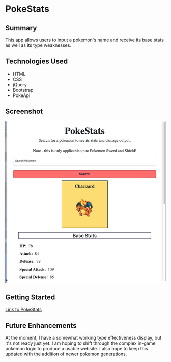 # PokeStats

## Summary
This app allows users to input a pokemon's name and receive its base stats as well as its type weaknesses.

## Technologies Used
- HTML
- CSS
- jQuery
- Bootstrap
- PokeApi

## Screenshot

![Image of my project interface](/images/PokeStats.png)

## Getting Started

[Link to PokeStats](https://pages.git.generalassemb.ly/smedina2494/PokeStats/)

## Future Enhancements

At the moment, I have a somewhat working type effectiveness display, but it's not ready just yet. I am hoping to shift through the complex in-game pokemon logic to produce a usable website. I also hope to keep this updated with the addition of newer pokemon generations.

